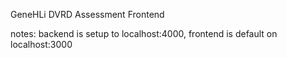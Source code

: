 GeneHLi DVRD Assessment Frontend

notes: backend is setup to localhost:4000, frontend is default on localhost:3000

